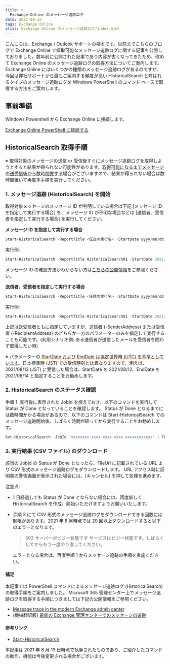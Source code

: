 ```yaml
---
title: >
  Exchange Online のメッセージ追跡ログ
date: 2021-08-13
tags: Exchange Online
alias: Exchange Online のメッセージ追跡ログ/index.html
---
```


こんにちは。Exchange / Outlook サポートの柳本です。以前までこちらのブログで Exchange Online で採取可能なメッセージ追跡ログに関する記事を公開しておりました。数年前に公開された記事であり内容が古くなってきたため、改めて Exchange Online のメッセージ追跡ログの取得方法についてご案内します。Exchange Online にはいくつかの種類のメッセージ追跡ログがあるのですが、今回は弊社サポートから最もご案内する頻度が高い HistoricalSearch と呼ばれるタイプのメッセージ追跡ログを Windows PowerShell のコマンド ベースで取得する方法をご案内します。

## 事前準備

Windows Powershell から Exchange Online に接続します。

[Exchange Online PowerShell に接続する](https://docs.microsoft.com/ja-jp/powershell/exchange/connect-to-exchange-online-powershell?view=exchange-ps)

## HistoricalSearch 取得手順

※ 取得対象のメッセージの送信 or 受信後すぐにメッセージ追跡ログを取得しようとすると結果が得られない可能性があります。<span style="background: linear-gradient(transparent 80%, #ffcc99 80%)">取得可能になるまでメッセージの送受信後から数時間要する</span>場合がございますので、結果が得られない場合は数時間置いて再度本手順を実行してください。

### 1. メッセージ追跡 (HistoricalSearch) を開始

取得対象メッセージのメッセージ ID が判明している場合は下記 [メッセージ ID を指定して実行する場合] を、メッセージ ID が不明な場合などは [送信者、受信者を指定して実行する場合] を実行してください。

**メッセージ ID を指定して実行する場合**

```PowerShell
Start-HistoricalSearch -ReportTitle <任意の実行名> -StartDate yyyy/mm/dd -EndDate yyyy/mm/dd -MessageID '<メッセージ ID>' -ReportType MessageTraceDetail -NotifyAddress <通知メールアドレス>
```

実行例:

```PowerShell
Start-HistoricalSearch -ReportTitle HistoricalSearch01 -StartDate 2021/8/12 -EndDate 2021/8/14 -MessageID '<TYAP286MB0889D5500E1B82DC368C092F95FA9@TYAP286MB0889.JPNP286.PROD.OUTLOOK.COM>' -ReportType MessageTraceDetail -NotifyAddress admin@contoso.com
```

メッセージ ID の確認方法がわからない方は[こちらの公開情報](https://support.microsoft.com/ja-jp/office/cd039382-dc6e-4264-ac74-c048563d212c)をご参照ください。

**送信者、受信者を指定して実行する場合**

```PowerShell
Start-HistoricalSearch -ReportTitle <任意の実行名> -StartDate yyyy/mm/dd -EndDate yyyy/mm/dd -SenderAddress <送信者メールアドレス> -RecipientAddress <受信者メールアドレス> -ReportType MessageTraceDetail -NotifyAddress <通知メールアドレス>
```

実行例:

```PowerShell
Start-HistoricalSearch -ReportTitle HistoricalSearch01 -StartDate 2021/8/12 -EndDate 2021/8/14 -SenderAddress sender@contoso.com -RecipientAddress recipient@contoso.com -ReportType MessageTraceDetail -NotifyAddress admin@contoso.com
```

上記は送受信者ともに指定していますが、送信者 (-SenderAddress) または受信者 (-RecipientAddress) のどちらか一方のパラメーターのみを指定して実行することも可能です。(利用シナリオ例: ある送信者が送信したメールを受信者を問わず取得したい時)

※ パラメーターの<span style="background: linear-gradient(transparent 80%, #ffcc99 80%)"> StartDate および EndDate は協定世界時 (UTC) を基準としています</span>。日本標準時 (JST) での受信時刻とは異なりますので、例えば、2021/08/13 (JST) に受信した場合は、StartDate を 2021/08/12、EndDate を 2021/08/14 と指定することをお勧めします。

### 2. HistoricalSearch のステータス確認

手順 1. 実行後に表示された JobId を控えておき、以下のコマンドを実行して Status が Done となっていることを確認します。
Status が Done となるまでには数時間かかる場合があるので、以下のコマンドは Start-HistoricalSearch でのメッセージ追跡開始後、しばらく時間が経ってから実行することをお勧めします。

```PowerShell
Get-HistoricalSearch -JobId 'xxxxxxxx-xxxx-xxxx-xxxx-xxxxxxxxxxxx' | FL
```

### 3. 実行結果 (CSV ファイル) のダウンロード

該当の JobId の Status が Done となったら、FileUrl に記載されている URL より CSV 形式のメッセージ追跡ログをダウンロードします。
URL アクセス時に証明書の警告画面が表示された場合には、[キャンセル] を押して処理を進めます。

注意点:

- 1 日経過しても Status が Done とならない場合には、再度新しく HistoricalSearch を作成、開始いただけますようお願いいたします。
- 手順 3 にて CSV 形式のメッセージ追跡ログをダウンロードできる回数には制限があります。2021 年 8 月時点では 20 回以上ダウンロードすると以下のエラーとなります。

  > 503
  > サーバーがビジー状態です
  > サービスはビジー状態です。しばらくしてからもう一度やり直してください。

  エラーとなる場合は、再度手順 1 からメッセージ追跡の手順を実施ください。

#### 補足

本記事では PowerShell コマンドによるメッセージ追跡ログ (HistoricalSearch) の取得手順をご案内しました。
Microsoft 365 管理センター上でメッセージ追跡ログを取得する手順につきましては下記の公開情報をご参照ください。

- [Message trace in the modern Exchange admin center](https://docs.microsoft.com/en-us/exchange/monitoring/trace-an-email-message/message-trace-modern-eac)
- (機械翻訳版) [最新の Exchange 管理センターでのメッセージの追跡](https://docs.microsoft.com/ja-jp/exchange/monitoring/trace-an-email-message/message-trace-modern-eac)

#### 参考リンク

- [Start-HistoricalSearch](https://docs.microsoft.com/en-us/powershell/module/exchange/start-historicalsearch?view=exchange-ps)

本記事は 2021 年 8 月 13 日時点で執筆されたものであり、ご紹介したコマンドの動作、機能は今後変更される場合がございます。
